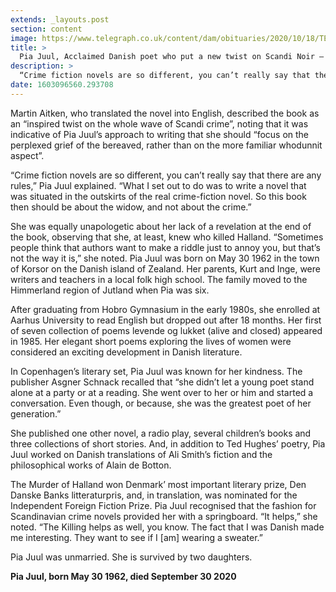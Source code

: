 ```yaml
--- 
extends: _layouts.post 
section: content 
image: https://www.telegraph.co.uk/content/dam/obituaries/2020/10/18/TELEMMGLPICT000241741039_trans_NvBQzQNjv4Bqkp9moCAmrHHyUnQLusW7bQwMl4WyrPvjecGebR6zlXk.jpeg?impolicy=logo-overlay 
title: > 
  Pia Juul, Acclaimed Danish poet who put a new twist on Scandi Noir – obituary 
description: > 
  “Crime fiction novels are so different, you can’t really say that there are any rules,” Pia Juul explained.Pia Juul was born on May 30 1962 in the town of Korsor on the Danish island of Zealand.In Copenhagen’s literary set, Pia Juul was known for her kindness.Pia Juul recognised that the fashion for Scandinavian crime novels provided her with a springboard.Pia Juul, born May 30 1962, died September 30 2020 
date: 1603096560.293708 
--- 
```

<div><p>Martin Aitken, who translated the novel into English, described the book as an &#8220;inspired twist on the whole wave of Scandi crime&#8221;, noting that it was indicative of Pia Juul&#8217;s approach to writing that she should &#8220;focus on the perplexed grief of the bereaved, rather than on the more familiar whodunnit aspect&#8221;.</p>
<p>&#8220;Crime fiction novels are so different, you can&#8217;t really say that there are any rules,&#8221; Pia Juul explained. &#8220;What I set out to do was to write a novel that was situated in the outskirts of the real crime-fiction novel. So this book then should be about the widow, and not about the crime.&#8221;</p>
<p>She was equally unapologetic about her lack of a revelation at the end of the book, observing that she, at least, knew who killed Halland. &#8220;Sometimes people think that authors want to make a riddle just to annoy you, but that&#8217;s not the way it is,&#8221; she noted. Pia Juul was born on May 30 1962 in the town of Korsor on the Danish island of Zealand. Her parents, Kurt and Inge, were writers and teachers in a local folk high school. The family moved to the Himmerland region of Jutland when Pia was six.</p>
<p>After graduating from Hobro Gymnasium in the early 1980s, she enrolled at Aarhus University to read English but dropped out after 18 months. Her first of seven collection of poems levende og lukket (alive and closed) appeared in 1985. Her elegant short poems exploring the lives of women were considered an exciting development in Danish literature.</p>
<p>In Copenhagen&#8217;s literary set, Pia Juul was known for her kindness. The publisher Asgner Schnack recalled that &#8220;she didn&#8217;t let a young poet stand alone at a party or at a reading. She went over to her or him and started a conversation. Even though, or because, she was the greatest poet of her generation.&#8221;</p>
<p>She published one other novel, a radio play, several children&#8217;s books and three collections of short stories. And, in addition to Ted Hughes&#8217; poetry, Pia Juul worked on Danish translations of Ali Smith&#8217;s fiction and the philosophical works of Alain de Botton.</p>
<p>The Murder of Halland won Denmark&#8217; most important literary prize, Den Danske Banks litteraturpris, and, in translation, was nominated for the Independent Foreign Fiction Prize. Pia Juul recognised that the fashion for Scandinavian crime novels provided her with a springboard. &#8220;It helps,&#8221; she noted. &#8220;The Killing helps as well, you know. The fact that I was Danish made me interesting. They want to see if I [am] wearing a sweater.&#8221;</p>
<p>Pia Juul was unmarried. She is survived by two daughters.</p>
<p><strong>Pia Juul, born May 30 1962, died September 30 2020</strong></p>
<p>&#160;</p>
</div>